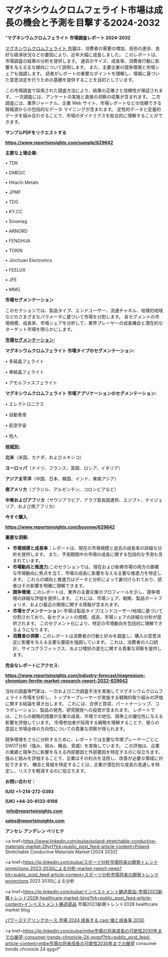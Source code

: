 # マグネシウムクロムフェライト市場は成長の機会と予測を目撃する2024-2032

"<strong>マグネシウムクロムフェライト 市場調査レポート 2024-2032</strong>

<a href=https://www.reportsinsights.com/sample/629642>マグネシウムクロムフェライト 市場</a>は、消費者の需要の増加、技術の進歩、良好な経済状況などの要因により、近年大幅に成長しました。 このレポートは、市場調査の結果の分析を提供します。 通貨のサイズ、成長率、消費者行動に影響を与える主な傾向について説明します。 また、主要企業の競争環境と市場シェアも強調します。 読者がレポートの重要なポイントを理解し、情報に基づいた意思決定を行うための基礎を提供することを目的としています。

この市場調査で採用された調査方法により、結果の正確さと信頼性が保証されます。 一次調査には、アンケートの実施と直接の洞察の収集が含まれます。 二次調査には、業界ジャーナル、企業 Web サイト、市場レポートなどの信頼できる情報源からの包括的なデータ マイニングが含まれます。 定性的データと定量的データを組み合わせることで、市場のダイナミクスを総合的に理解することができます。

<strong><b>サンプルPDFをリクエストする</b></strong>

<a href=https://www.reportsinsights.com/sample/629642><strong><u>https://www.reportsinsights.com/sample/629642</u></strong></a>

<strong>主要な上場企業:</strong>

• TDK

• DMEGC

• Hitachi Metals

• JPMF

• TDG

• KY.CC

• Sinomag

• ARNORD

• FENGHUA

• TOKIN

• Jinchuan Electronics

• FEELUX

• JFE

• MMG

<strong>市場セグメンテーション</strong>

このセクションでは、製品タイプ、エンドユーザー、流通チャネル、地理的地域などのさまざまなパラメータに基づいて市場を分割します。 各セグメントの市場規模、成長率、市場シェアを分析して、業界プレーヤーの成長機会と潜在的なターゲット市場を明らかにします。

<strong><u>市場セグメンテーション</u></strong><strong><u>:</u></strong>

<strong>マグネシウムクロムフェライト 市場タイプのセグメンテーション:</strong>

• 多結晶フェライト

• 単結晶フェライト

• アモルファスフェライト

<strong>マグネシウムクロムフェライト 市場アプリケーションのセグメンテーション:</strong>

• エレクトロニクス

• 自動車用

• 航空宇宙

• 他人

<strong><u>地域別</u></strong><strong><u>:</u></strong>

<strong>北米</strong>（米国、カナダ、およびメキシコ）

<strong>ヨーロッパ</strong>（ドイツ、フランス、英国、ロシア、イタリア）

<strong>アジア太平洋</strong>（中国、日本、韓国、インド、東南アジア）

<strong>南アメリカ</strong>（ブラジル、アルゼンチン、コロンビアなど）

<strong>中東およびアフリカ</strong>（サウジアラビア、アラブ首長国連邦、エジプト、ナイジェリア、および南アフリカ）

<strong>今すぐ購入</strong>

<a href=https://www.reportsinsights.com/buynow/629642><strong><u>https://www.reportsinsights.com/buynow/629642</u></strong></a>

<strong>重要な洞察:</strong>
<ul>
  <li><strong>市場規模と成長率：</strong>レポートは、現在の市場規模と過去の成長率の詳細な分析を提供します。 また、予測期間中の市場の成長に関する包括的な予測も含まれています。</li>
  <li><strong>市場動向と推進力:</strong>このセクションでは、現在および新興市場の両方の顕著な市場動向に焦点を当て、市場の成長に影響を与える主要な推進力を特定します。 これらの傾向と推進力はデータと分析によって裏付けられており、読者はその影響を明確に理解できます。</li>
  <li><strong>競争環境</strong>: このレポートは、業界の主要企業のプロフィールを示し、競争環境の詳細な評価を提供します。 これには、市場シェア、戦略、製品ポートフォリオ、および最近の開発に関する情報が含まれます。</li>
  <li><strong>市場セグメンテーション: </strong>市場は製品タイプ/エンドユーザー/地域に基づいて分割されており、各セグメントの規模、成長、市場シェアの詳細な分析が提供されます。 このセグメント化により、特定の市場動向を包括的に理解できるようになります。</li>
  <li><strong>消費者の洞察 : </strong>このレポートは消費者の行動と好みを調査し、購入の意思決定に影響を与える主要な要因を強調しています。 これは、消費者の人口統計、サイコグラフィックス、および嗜好の変化に関する貴重な洞察を提供します。</li>
</ul>
<strong>完全なレポートにアクセス:</strong>

<a href=https://www.reportsinsights.com/industry-forecast/magnesium-chromium-ferrite-market-research-report-2022-629642><strong><u><b>https://www.reportsinsights.com/industry-forecast/magnesium-chromium-ferrite-market-research-report-2022-629642</b></u></strong></a>

当社の調査専門家は、一次および二次調査手法を実施してマグネシウムクロムフェライト市場を分析し、トップキープレーヤーが実施する戦略的取り組みの評価に関する結論を導き出します。 これには、合併と買収、パートナーシップ、コラボレーション、製品の発売、研究開発への投資が含まれます。 レポートでは、これらの戦略的措置が企業の成長、市場での地位、競争上の優位性に与える影響を評価しています。 市場参加者が採用する戦略を理解することで、彼らの意図と市場全体の方向性についての貴重な洞察が得られます。

競争環境をさらに分析するために、レポートでは主要な市場プレーヤーごとにSWOT分析（強み、弱み、機会、脅威）を実施しています。 この評価は、企業の業績と競争力に影響を与える内部要因と外部要因を特定するのに役立ちます。 強みと弱みを評価することで、企業はその利点を活用し、改善が必要な領域に対処できます。 機会と脅威を特定することは、企業が潜在的な成長の見通しを特定し、リスクを軽減するのに役立ちます。

<strong>お問い合わせ：</strong>

<strong>(US) +1-214-272-0393</strong>

<strong>(UK) +44-20-8133-9198</strong>

<strong> </strong><a href=info@reportsinsights.com><strong><u>info@reportsinsights.com</u></strong></a>

<a href=sales@reportsinsights.com><strong><u>sales@reportsinsights.com</u></strong></a>

<strong>アンセレ アンデレン ベリヒテ</strong>

<a href=https://www.linkedin.com/pulse/poland-stretchable-conductive-materials-market-29yrf?trk=public_post_feed-article-content>Poland Stretchable Conductive Materials Market [2024 2032]</a>

<a href=https://jp.linkedin.com/pulse/スポーツ分析市場将来の開発トレンドprojections-2023-2030による分析-market-report-news?trk=public_post_feed-article-content>スポーツ分析市場将来の開発トレンドprojections 2023 2030による分析</a>

<a href=https://jp.linkedin.com/pulse/インベストメント鋳造部品-市場2023新興トレンド2028-healthcare-market-blog?trk=public_post_feed-article-content>インベストメント鋳造部品 市場2023新興トレンド2028 healthcare market blog</a>

<a href=https://www.linkedin.com/pulse/パワーステアリングホース-市場-2024-成長する-cagr-値と成長率-2030-community-market-research-aiujf/>パワーステアリングホース 市場 2024 成長する cagr 値と成長率 2030</a>

<a href=https://jp.linkedin.com/pulse/mtbe市場の将来成長の可能性2030年までの展望-consumer-trends-chronicle-24-qygvf?trk=public_post_feed-article-content>mtbe市場の将来成長の可能性2030年までの展望 consumer trends chronicle 24 qygvf</a>"
